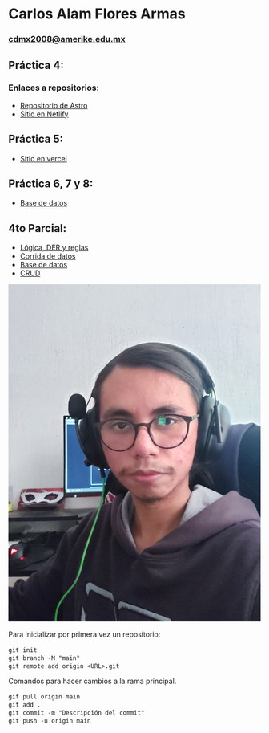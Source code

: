 # Carlos Alam Flores Armas
### cdmx2008@amerike.edu.mx

## Práctica 4:
### Enlaces a repositorios:
- [Repositorio de Astro](https://github.com/NegligentWhale7/Astro-Sitio-SO)
- [Sitio en Netlify](https://keen-conkies-b0f92f.netlify.app/)

## Práctica 5:
- [Sitio en vercel](https://astro-sitio-so.vercel.app/)

## Práctica 6, 7 y 8:
- [Base de datos](Base_datos/BD.md)

## 4to Parcial:
- [Lógica, DER y reglas](Base_datos/Logic_DER_Rules.md)
- [Corrida de datos](Base_datos/Corrida_Datos.xlsx)
- [Base de datos](Base_datos/NegligentInventory.sql)
- [CRUD](Base_datos/NegligentInventory_crud.sql)

![Alam](Images/alam.jpg)

Para inicializar por primera vez un repositorio: 
```
git init 
git branch -M "main"
git remote add origin <URL>.git
```

Comandos para hacer cambios a la rama principal.
```
git pull origin main
git add .
git commit -m "Descripción del commit"
git push -u origin main 
```

